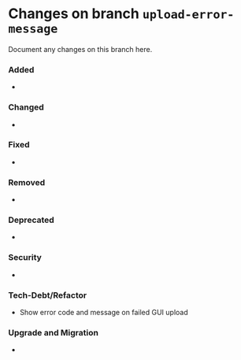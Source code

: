 # Changes on branch `upload-error-message`
Document any changes on this branch here.
### Added
- 

### Changed
- 

### Fixed
- 

### Removed
- 

### Deprecated
- 

### Security
- 

### Tech-Debt/Refactor
- Show error code and message on failed GUI upload 

### Upgrade and Migration
- 
